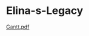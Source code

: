 # Elina-s-Legacy

[Gantt.pdf](https://github.com/user-attachments/files/17540369/Online.Gantt.20241028.pdf)
